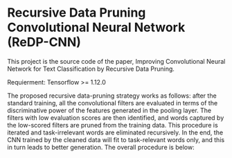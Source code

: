 # Recursive Data Pruning Convolutional Neural Network (ReDP-CNN)
This project is the source code of the paper, Improving Convolutional Neural Network for Text Classification by Recursive Data Pruning.

Requierment: Tensorflow >= 1.12.0

The proposed recursive data-pruning strategy works as follows: after the standard training, all the convolutional filters are evaluated in terms of the discriminative power of the features generated in the pooling layer. The filters with low evaluation scores are then identified, and words captured by the low-scored filters are pruned from the training data. This procedure is iterated and task-irrelevant words are eliminated recursively. In the end, the CNN trained by the cleaned data will fit to task-relevant words only, and this in turn leads to better generation. The overall procedure is below:

